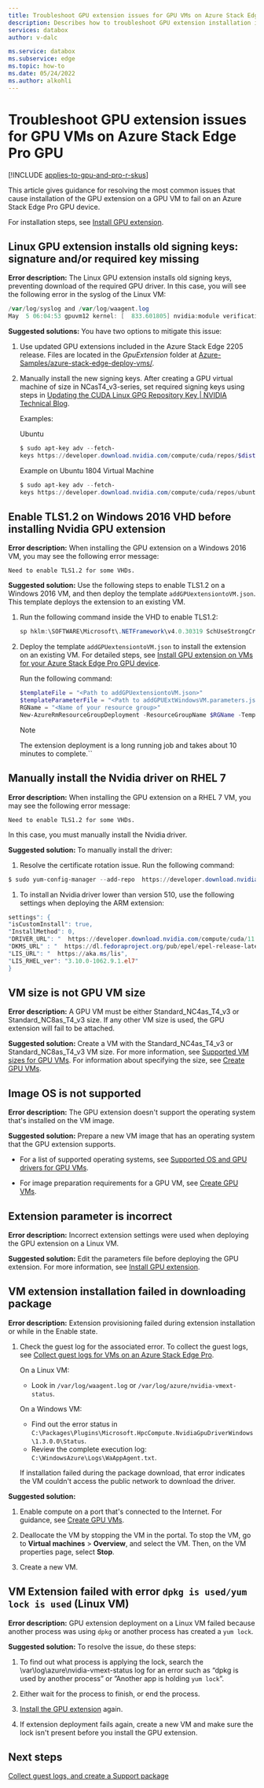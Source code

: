 ```yaml
---
title: Troubleshoot GPU extension issues for GPU VMs on Azure Stack Edge Pro GPU 
description: Describes how to troubleshoot GPU extension installation issues for GPU VMs on Azure Stack Edge Pro GPU.
services: databox
author: v-dalc

ms.service: databox
ms.subservice: edge
ms.topic: how-to
ms.date: 05/24/2022
ms.author: alkohli
---
```

# Troubleshoot GPU extension issues for GPU VMs on Azure Stack Edge Pro GPU

[!INCLUDE [applies-to-gpu-and-pro-r-skus](../../includes/azure-stack-edge-applies-to-gpu-pro-r-sku.md)]

This article gives guidance for resolving the most common issues that cause installation of the GPU extension on a GPU VM to fail on an Azure Stack Edge Pro GPU device.

For installation steps, see [Install GPU extension](./azure-stack-edge-gpu-deploy-virtual-machine-install-gpu-extension.md?tabs=linux).

## Linux GPU extension installs old signing keys: signature and/or required key missing

**Error description:** The Linux GPU extension installs old signing keys, preventing download of the required GPU driver. In this case, you will see the following error in the syslog of the Linux VM:
 
   ```powershell
   /var/log/syslog and /var/log/waagent.log 
   May  5 06:04:53 gpuvm12 kernel: [  833.601805] nvidia:module verification failed: signature and/or required key missing- tainting kernel 
   ```
**Suggested solutions:** You have two options to mitigate this issue: 
 
1.	Use updated GPU extensions included in the Azure Stack Edge 2205 release. Files are located in the *GpuExtension* folder at [Azure-Samples/azure-stack-edge-deploy-vms/](https://github.com/Azure-Samples/azure-stack-edge-deploy-vms/tree/master/Templates/ExtensionTemplates). 
 
2.	Manually install the new signing keys. After creating a GPU virtual machine of size in NCasT4_v3-series, set required signing keys using steps in [Updating the CUDA Linux GPG Repository Key | NVIDIA Technical Blog](https://developer.nvidia.com/blog/updating-the-cuda-linux-gpg-repository-key/).

    Examples:
 
    Ubuntu 

    ```powershell
    $ sudo apt-key adv --fetch-
    keys https://developer.download.nvidia.com/compute/cuda/repos/$distro/$arch/3bf863cc.pub 
    ```

    Example on Ubuntu 1804 Virtual Machine 

    ```powershell
    $ sudo apt-key adv --fetch-
    keys https://developer.download.nvidia.com/compute/cuda/repos/ubuntu1804/x86_64/3bf863cc.pub 
    ```

## Enable TLS1.2 on Windows 2016 VHD before installing Nvidia GPU extension

**Error description:** When installing the GPU extension on a Windows 2016 VM, you may see the following error message:

   ```azurecli
   Need to enable TLS1.2 for some VHDs.
   ```

**Suggested solution:** Use the following steps to enable TLS1.2 on a Windows 2016 VM, and then deploy the template `addGPUextensiontoVM.json`. This template deploys the extension to an existing VM.

1. Run the following command inside the VHD to enable TLS1.2:

   ```powershell
   sp hklm:\SOFTWARE\Microsoft\.NETFramework\v4.0.30319 SchUseStrongCrypto 1
   ```

1. Deploy the template `addGPUextensiontoVM.json` to install the extension on an existing VM. For detailed steps, see [Install GPU extension on VMs for your Azure Stack Edge Pro GPU device](azure-stack-edge-gpu-deploy-virtual-machine-install-gpu-extension.md# ).

   Run the following command:

   ```powershell
   $templateFile = "<Path to addGPUextensiontoVM.json>" 
   $templateParameterFile = "<Path to addGPUExtWindowsVM.parameters.json>" 
   RGName = "<Name of your resource group>"
   New-AzureRmResourceGroupDeployment -ResourceGroupName $RGName -TemplateFile $templateFile -TemplateParameterFile $templateParameterFile -Name "<Name for your deployment>"
   ```
   > [!NOTE]
   > The extension deployment is a long running job and takes about 10 minutes to complete.``

## Manually install the Nvidia driver on RHEL 7

**Error description:** When installing the GPU extension on a RHEL 7 VM, you may see the following error message:

   ```azurecli
   Need to enable TLS1.2 for some VHDs.
   ```

 In this case, you must manually install the Nvidia driver.

**Suggested solution:** To manually install the driver:

1. Resolve the certificate rotation issue. Run the following command:

```powershell
$ sudo yum-config-manager --add-repo  https://developer.download.nvidia.com/compute/cuda/repos/rhel7/$arch/cuda-rhel7.repo
```
 
1. To install an Nvidia driver lower than version 510, use the following settings when deploying the ARM extension: 
 
```powershell
settings": { 
"isCustomInstall": true, 
"InstallMethod": 0, 
"DRIVER_URL": "  https://developer.download.nvidia.com/compute/cuda/11.4.4/local_installers/cuda-repo-rhel7-11-4-local-11.4.4_470.82.01-1.x86_64.rpm", 
"DKMS_URL" : "  https://dl.fedoraproject.org/pub/epel/epel-release-latest-7.noarch.rpm", 
"LIS_URL": "  https://aka.ms/lis", 
"LIS_RHEL_ver": "3.10.0-1062.9.1.el7" 
} 
```

## VM size is not GPU VM size

**Error description:** A GPU VM must be either Standard_NC4as_T4_v3 or Standard_NC8as_T4_v3 size. If any other VM size is used, the GPU extension will fail to be attached.

**Suggested solution:** Create a VM with the Standard_NC4as_T4_v3 or Standard_NC8as_T4_v3 VM size. For more information, see [Supported VM sizes for GPU VMs](azure-stack-edge-gpu-virtual-machine-sizes.md#ncast4_v3-series-preview). For information about specifying the size, see [Create GPU VMs](./azure-stack-edge-gpu-deploy-gpu-virtual-machine.md#create-gpu-vms).


## Image OS is not supported

**Error description:** The GPU extension doesn't support the operating system that's installed on the VM image. 

**Suggested solution:** Prepare a new VM image that has an operating system that the GPU extension supports. 

* For a list of supported operating systems, see [Supported OS and GPU drivers for GPU VMs](./azure-stack-edge-gpu-overview-gpu-virtual-machines.md#supported-os-and-gpu-drivers).

* For image preparation requirements for a GPU VM, see [Create GPU VMs](./azure-stack-edge-gpu-deploy-gpu-virtual-machine.md#create-gpu-vms).


## Extension parameter is incorrect

**Error description:** Incorrect extension settings were used when deploying the GPU extension on a Linux VM. 

**Suggested solution:** Edit the parameters file before deploying the GPU extension. For more information, see [Install GPU extension](./azure-stack-edge-gpu-deploy-virtual-machine-install-gpu-extension.md?tabs=linux).


## VM extension installation failed in downloading package

**Error description:** Extension provisioning failed during extension installation or while in the Enable state.

1. Check the guest log for the associated error. To collect the guest logs, see [Collect guest logs for VMs on an Azure Stack Edge Pro](azure-stack-edge-gpu-collect-virtual-machine-guest-logs.md).

   On a Linux VM:
   * Look in `/var/log/waagent.log` or `/var/log/azure/nvidia-vmext-status`.

   On a Windows VM:
   * Find out the error status in `C:\Packages\Plugins\Microsoft.HpcCompute.NvidiaGpuDriverWindows\1.3.0.0\Status`.
   * Review the complete execution log: `C:\WindowsAzure\Logs\WaAppAgent.txt`.

   If installation failed during the package download, that error indicates the VM couldn't access the public network to download the driver.

**Suggested solution:**

1.	Enable compute on a port that's connected to the Internet. For guidance, see [Create GPU VMs](azure-stack-edge-gpu-deploy-gpu-virtual-machine.md#create-gpu-vms).

1.	Deallocate the VM by stopping the VM in the portal. To stop the VM, go to **Virtual machines** > **Overview**, and select the VM. Then, on the VM properties page, select **Stop**.<!--Follow-up (formatting): Create an include file for stopping a VM. Use it here and in prerequisites for "Use the Azure portal to manage network interfaces on the VMs" (https://docs.microsoft.com/azure/databox-online/azure-stack-edge-gpu-manage-virtual-machine-network-interfaces-portal#prerequisites).-->
 
1.	Create a new VM.


## VM Extension failed with error `dpkg is used/yum lock is used` (Linux VM)

**Error description:** GPU extension deployment on a Linux VM failed because another process was using `dpkg` or another process has created a `yum lock`. 

**Suggested solution:** To resolve the issue, do these steps:

1.	To find out what process is applying the lock, search the \var\log\azure\nvidia-vmext-status log for an error such as “dpkg is used by another process” or ”Another app is holding `yum lock`”.

1. Either wait for the process to finish, or end the process.

1.	[Install the GPU extension](./azure-stack-edge-gpu-deploy-virtual-machine-install-gpu-extension.md?tabs=linux) again.

1.	If extension deployment fails again, create a new VM and make sure the lock isn't present before you install the GPU extension.


## Next steps

[Collect guest logs, and create a Support package](azure-stack-edge-gpu-collect-virtual-machine-guest-logs.md)
